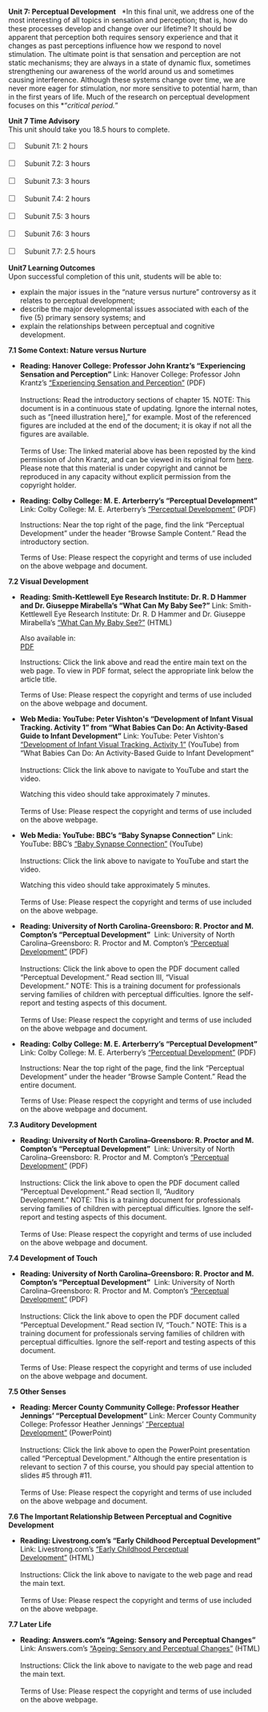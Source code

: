 **Unit 7: Perceptual Development** <span id="7"></span> 
*In this final unit, we address one of the most interesting of all
topics in sensation and perception; that is, how do these processes
develop and change over our lifetime? It should be apparent that
perception both requires sensory experience and that it changes as past
perceptions influence how we respond to novel stimulation. The ultimate
point is that sensation and perception are not static mechanisms; they
are always in a state of dynamic flux, sometimes strengthening our
awareness of the world around us and sometimes causing interference.
Although these systems change over time, we are never more eager for
stimulation, nor more sensitive to potential harm, than in the first
years of life. Much of the research on perceptual development focuses on
this *“*critical period.*”

**Unit 7 Time Advisory**  
This unit should take you 18.5 hours to complete.  
  
 <span dir="LTR"><span
style="color: rgb(85, 85, 85); font-family: 'Myriad Pro', 'Gill Sans', 'Gill Sans MT', Calibri, sans-serif; font-size: 16px; line-height: 21px; text-align: left; -webkit-text-size-adjust: none; ">☐
   </span>Subunit 7.1: 2 hours</span>  
  
 <span dir="LTR"><span
style="color: rgb(85, 85, 85); font-family: 'Myriad Pro', 'Gill Sans', 'Gill Sans MT', Calibri, sans-serif; font-size: 16px; line-height: 21px; text-align: left; -webkit-text-size-adjust: none; ">☐
   </span>Subunit 7.2: 3 hours</span>  
  
 <span dir="LTR"><span
style="color: rgb(85, 85, 85); font-family: 'Myriad Pro', 'Gill Sans', 'Gill Sans MT', Calibri, sans-serif; font-size: 16px; line-height: 21px; text-align: left; -webkit-text-size-adjust: none; ">☐
   </span>Subunit 7.3: 3 hours</span>  
  
 <span dir="LTR"><span
style="color: rgb(85, 85, 85); font-family: 'Myriad Pro', 'Gill Sans', 'Gill Sans MT', Calibri, sans-serif; font-size: 16px; line-height: 21px; text-align: left; -webkit-text-size-adjust: none; ">☐
   </span>Subunit 7.4: 2 hours</span>  
  
 <span dir="LTR"><span
style="color: rgb(85, 85, 85); font-family: 'Myriad Pro', 'Gill Sans', 'Gill Sans MT', Calibri, sans-serif; font-size: 16px; line-height: 21px; text-align: left; -webkit-text-size-adjust: none; ">☐
   </span>Subunit 7.5: 3 hours</span>  
  
 <span dir="LTR"><span
style="color: rgb(85, 85, 85); font-family: 'Myriad Pro', 'Gill Sans', 'Gill Sans MT', Calibri, sans-serif; font-size: 16px; line-height: 21px; text-align: left; -webkit-text-size-adjust: none; ">☐
   </span>Subunit 7.6: 3 hours</span>  
  
 <span dir="LTR"><span
style="color: rgb(85, 85, 85); font-family: 'Myriad Pro', 'Gill Sans', 'Gill Sans MT', Calibri, sans-serif; font-size: 16px; line-height: 21px; text-align: left; -webkit-text-size-adjust: none; ">☐
   </span>Subunit 7.7: 2.5 hours</span>

**Unit7 Learning Outcomes**  
Upon successful completion of this unit, students will be able to:

-   explain the major issues in the “nature versus nurture” controversy
    as it relates to perceptual development;
-   describe the major developmental issues associated with each of the
    five (5) primary sensory systems; and
-   explain the relationships between perceptual and cognitive
    development.

**7.1 Some Context: Nature versus Nurture** <span id="7.1"></span> 
-   **Reading: Hanover College: Professor John Krantz’s “Experiencing
    Sensation and Perception”**
    Link: Hanover College: Professor John Krantz’s [“Experiencing
    Sensation and
    Perception”](https://resources.saylor.org/archived/wp-content/uploads/2014/05/PSYCH306-Experiencing-Sensation-and-Perception-Chapter-15.pdf) (PDF)  
        
     Instructions: Read the introductory sections of chapter 15. NOTE:
    This document is in a continuous state of updating. Ignore the
    internal notes, such as “[need illustration here],” for example.
    Most of the referenced figures are included at the end of the
    document; it is okay if not all the figures are available.  
        
     Terms of Use: The linked material above has been reposted by the
    kind permission of John Krantz, and can be viewed in its original
    form [here](http://psych.hanover.edu/classes/sensation/). Please
    note that this material is under copyright and cannot be reproduced
    in any capacity without explicit permission from the copyright
    holder.

-   **Reading: Colby College: M. E. Arterberry’s “Perceptual
    Development”**
    Link: Colby College: M. E. Arterberry’s [“Perceptual
    Development”](http://www.elsevierdirect.com/brochures/Infant/overview.html) (PDF)  
      
     Instructions: Near the top right of the page, find the link
    “Perceptual Development” under the header “Browse Sample
    Content.” Read the introductory section.  
      
     Terms of Use: Please respect the copyright and terms of use
    included on the above webpage and document.

**7.2 Visual Development** <span id="7.2"></span> 
-   **Reading: Smith-Kettlewell Eye Research Institute: Dr. R. D Hammer
    and Dr. Giuseppe Mirabella’s “What Can My Baby See?”**
    Link: Smith-Kettlewell Eye Research Institute: Dr. R. D Hammer and
    Dr. Giuseppe Mirabella’s [“What Can My Baby
    See?”](http://www.ski.org/Vision/babyvision.html?id=10) (HTML)  
      
     Also available in:  
     [PDF](http://www.ski.org/Vision/babyvision.pdf)  
      
     Instructions: Click the link above and read the entire main text on
    the web page. To view in PDF format, select the appropriate link
    below the article title.  
      
     Terms of Use: Please respect the copyright and terms of use
    included on the above webpage and document.

-   **Web Media: YouTube: Peter Vishton's “Development of Infant Visual
    Tracking. Activity 1” from “What Babies Can Do: An Activity-Based
    Guide to Infant Development”**
    Link: YouTube: Peter Vishton's [“Development of Infant Visual
    Tracking. Activity
    1](http://www.youtube.com/watch?v=cCFzqcje838&feature=related)[”](http://www.youtube.com/watch?v=cCFzqcje838&feature=related) (YouTube)
    from “What Babies Can Do: An Activity-Based Guide to Infant
    Development”   
        
     Instructions: Click the link above to navigate to YouTube and start
    the video.   
      
     Watching this video should take approximately 7 minutes.  
        
     Terms of Use: Please respect the copyright and terms of use
    included on the above webpage.

-   **Web Media: YouTube: BBC’s “Baby Synapse Connection”**
    Link: YouTube: BBC’s [“Baby Synapse
    Connection”](http://www.youtube.com/watch?v=8J-JflThHks) (YouTube)  
        
     Instructions: Click the link above to navigate to YouTube and start
    the video.   
      
     Watching this video should take approximately 5 minutes.  
        
     Terms of Use: Please respect the copyright and terms of use
    included on the above webpage.

-   **Reading: University of North Carolina-Greensboro: R. Proctor and
    M. Compton’s “Perceptual Development”**
     Link: University of North Carolina–Greensboro: R. Proctor and M.
    Compton’s [“Perceptual
    Development”](http://center.uncg.edu/content/v2/m3/m3_learner.pdf) (PDF)  
        
     Instructions: Click the link above to open the PDF document called
    “Perceptual Development.” Read section III, “Visual
    Development.” NOTE: This is a training document for professionals
    serving families of children with perceptual difficulties. Ignore
    the self-report and testing aspects of this document.  
        
     Terms of Use: Please respect the copyright and terms of use
    included on the above webpage and document.

-   **Reading: Colby College: M. E. Arterberry’s “Perceptual
    Development”**
    Link: Colby College: M. E. Arterberry’s [“Perceptual
    Development”](http://www.elsevierdirect.com/brochures/Infant/PDFs/Perceptual%20development.pdf) (PDF)  
      
     Instructions: Near the top right of the page, find the link
    “Perceptual Development” under the header “Browse Sample
    Content.” Read the entire document.  
      
     Terms of Use: Please respect the copyright and terms of use
    included on the above webpage and document.

**7.3 Auditory Development** <span id="7.3"></span> 
-   **Reading: University of North Carolina–Greensboro: R. Proctor and
    M. Compton’s “Perceptual Development”**
     Link: University of North Carolina–Greensboro: R. Proctor and M.
    Compton’s [“Perceptual
    Development”](http://center.uncg.edu/content/v2/m3/m3_learner.pdf) (PDF)  
        
     Instructions: Click the link above to open the PDF document called
    “Perceptual Development.” Read section II, “Auditory
    Development.” NOTE: This is a training document for professionals
    serving families of children with perceptual difficulties. Ignore
    the self-report and testing aspects of this document.  
        
     Terms of Use: Please respect the copyright and terms of use
    included on the above webpage and document.

**7.4 Development of Touch** <span id="7.4"></span> 
-   **Reading: University of North Carolina–Greensboro: R. Proctor and
    M. Compton’s “Perceptual Development”**
     Link: University of North Carolina–Greensboro: R. Proctor and M.
    Compton’s [“Perceptual
    Development”](http://center.uncg.edu/content/v2/m3/m3_learner.pdf) (PDF)  
        
     Instructions: Click the link above to open the PDF document called
    “Perceptual Development.” Read section IV, “Touch.” NOTE: This is a
    training document for professionals serving families of children
    with perceptual difficulties. Ignore the self-report and testing
    aspects of this document.  
        
     Terms of Use: Please respect the copyright and terms of use
    included on the above webpage and document.

**7.5 Other Senses** <span id="7.5"></span> 
-   **Reading: Mercer County Community College: Professor Heather
    Jennings’ “Perceptual Development”**
    Link: Mercer County Community College: Professor Heather
    Jennings’ [“Perceptual
    Development”](http://www.mccc.edu/~jenningh/Courses/documents/) (PowerPoint)  
        
     Instructions: Click the link above to open the PowerPoint
    presentation called “Perceptual Development.” Although the entire
    presentation is relevant to section 7 of this course, you should pay
    special attention to slides \#5 through \#11.  
        
     Terms of Use: Please respect the copyright and terms of use
    included on the above webpage and document.

**7.6 The Important Relationship Between Perceptual and Cognitive
Development** <span id="7.6"></span> 
-   **Reading: Livestrong.com’s “Early Childhood Perceptual
    Development”**
    Link: Livestrong.com’s [“Early Childhood Perceptual
    Development”](http://www.livestrong.com/article/74546-early-childhood-perceptual-development/) (HTML)  
        
     Instructions: Click the link above to navigate to the web page and
    read the main text.  
        
     Terms of Use: Please respect the copyright and terms of use
    included on the above webpage.

**7.7 Later Life** <span id="7.7"></span> 
-   **Reading: Answers.com’s “Ageing: Sensory and Perceptual Changes”**
    Link: Answers.com’s [“Ageing: Sensory and Perceptual
    Changes”](http://www.answers.com/topic/ageing-sensory-and-perceptual-changes) (HTML)  
        
     Instructions: Click the link above to navigate to the web page and
    read the main text.  
        
     Terms of Use: Please respect the copyright and terms of use
    included on the above webpage.


